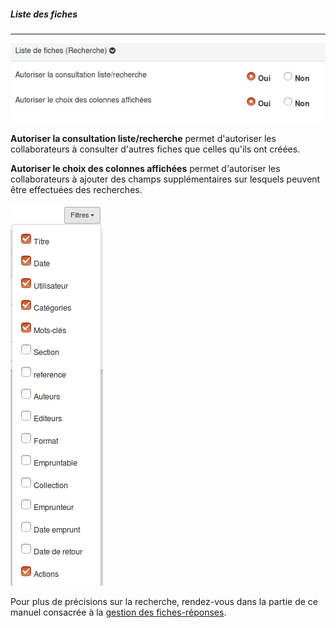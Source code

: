 ##### Liste des fiches

---

![](images/clacoform-fig12.png)

**Autoriser la consultation liste/recherche** permet d'autoriser les collaborateurs à consulter d'autres fiches que celles qu'ils ont créées.

**Autoriser le choix des colonnes affichées** permet d'autoriser les collaborateurs à ajouter des champs supplémentaires sur lesquels peuvent être effectuées des recherches.

![](images/clacoform-fig3.png)

Pour plus de précisions sur la recherche, rendez-vous dans la partie de ce manuel consacrée à la [gestion des fiches-réponses](/fr/resources/clacoForm/manage-files.md).

